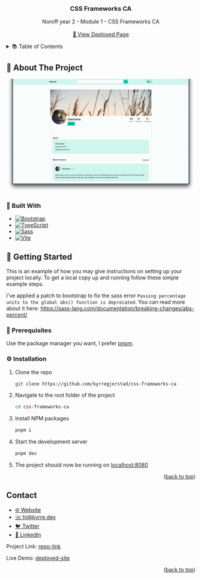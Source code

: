<!-- search for the word "replace", and replace all the different instances depending on the project -->

<a name="readme-top"></a>

<br />
<div align="center">

<h3 align="center">CSS Frameworks CA</h3>

  <p align="center">
  Noroff year 2 - Module 1 - CSS Frameworks CA
    <br />
    <br />
    <a href="https://meower.kyrre.dev">👀 View Deployed Page</a>
  </p>
</div>

<details>
  <summary>📚 Table of Contents</summary>
  <ol>
    <li>
      <a href="#about-the-project">About The Project </a>
      <ul>
        <li><a href="#built-with">Built With</a></li>
      </ul>
    </li>
    <li>
      <a href="#getting-started">Getting Started</a>
      <ul>
        <li><a href="#prerequisites">Prerequisites</a></li>
        <li><a href="#installation">Installation</a></li>
      </ul>
    </li>
    <li><a href="#contact">Contact</a></li>
  </ol>
</details>

## 🎯 About The Project

[![meower][product-screenshot]](https://meower.kyrre.dev)

### 🔨 Built With

- [![Bootstrap][bootstrap-badge]][bootstrap-url]
- [![TypeScript][typescript-badge]][typescript-url]
- [![Sass][sass-badge]][sass-url]
- [![Vite][vite-badge]][vite-url]

## 🚀 Getting Started

This is an example of how you may give instructions on setting up your project locally.
To get a local copy up and running follow these simple example steps.

I've applied a patch to bootstrap to fix the sass error
`Passing percentage units to the global abs() function is deprecated`. You can read more about it here: https://sass-lang.com/documentation/breaking-changes/abs-percent/

### 📝 Prerequisites

Use the package manager you want, I prefer [pnpm](https://pnpm.io/).

### ⚙️ Installation

1. Clone the repo

   ```sh
   git clone https://github.com/kyrregjerstad/css-frameworks-ca
   ```

2. Navigate to the root folder of the project
   ```sh
   cd css-frameworks-ca
   ```
3. Install NPM packages

   ```sh
   pnpm i
   ```

4. Start the development server
   ```sh
   pnpm dev
   ```
5. The project should now be running on [localhost:8080](http://localhost:8080)

<p align="right">(<a href="#readme-top">back to top</a>)</p>

## Contact

<ul>
  <li><a href="https://kyrre.dev">🌐 Website</a></li>
  <li><a href="mailto:hi@kyrre.dev">✉️  hi@kyrre.dev</a> </li>
  <li><a href="https://twitter.com/kyrregjerstad">🐦 Twitter</a></li>
  <li><a href="https://www.linkedin.com/in/kyrre-gjerstad/">🔗 LinkedIn</a></li>
</ul>

Project Link: [repo-link]

Live Demo: [deployed-site]

<p align="right">(<a href="#readme-top">back to top</a>)</p>

[typescript-badge]: https://img.shields.io/badge/TypeScript-3178C6?style=for-the-badge&logo=typescript&logoColor=white
[typeScript-url]: https://www.typescriptlang.org/
[vite-badge]: https://img.shields.io/badge/Vite-646CFF?style=for-the-badge&logo=vite&logoColor=white
[vite-url]: https://vitejs.dev/
[bootstrap-badge]: https://img.shields.io/badge/Bootstrap-7952B3?style=for-the-badge&logo=bootstrap&logoColor=white
[bootstrap-url]: https://getbootstrap.com/
[sass-badge]: https://img.shields.io/badge/Sass-CC6699?style=for-the-badge&logo=sass&logoColor=white
[sass-url]: https://sass-lang.com/
[product-screenshot]: ./public/social.png
[deployed-site]: https://meower.kyrre.dev
[repo-link]: https://github.com/kyrregjerstad/css-frameworks-ca
